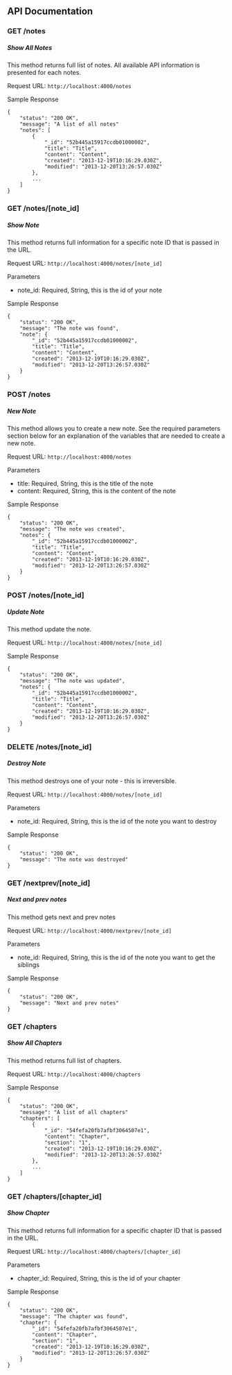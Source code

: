 ## API Documentation ##

### GET /notes ###
##### Show All Notes #####
This method returns full list of notes. All available API information is presented for each notes.

Request URL:
``` http://localhost:4000/notes ```

Sample Response
```
{
    "status": "200 OK",
    "message": "A list of all notes"
    "notes": [
        {
            "_id": "52b445a15917ccdb01000002",
            "title": "Title",
            "content": "Content",
            "created": "2013-12-19T10:16:29.030Z",
            "modified": "2013-12-20T13:26:57.030Z"
        },
        ...
    ]
}
```



### GET /notes/[note_id] ###
##### Show Note #####
This method returns full information for a specific note ID that is passed in the URL.

Request URL:
``` http://localhost:4000/notes/[note_id] ```

Parameters
* note_id: Required, String, this is the id of your note

Sample Response
```
{
    "status": "200 OK",
    "message": "The note was found",
    "note": {
        "_id": "52b445a15917ccdb01000002",
        "title": "Title",
        "content": "Content",
        "created": "2013-12-19T10:16:29.030Z",
        "modified": "2013-12-20T13:26:57.030Z"
    }
}
```



### POST /notes ###
##### New Note #####
This method allows you to create a new note. See the required parameters section below for an explanation of the variables that are needed to create a new note.

Request URL:
``` http://localhost:4000/notes ```

Parameters
* title: Required, String, this is the title of the note
* content: Required, String, this is the content of the note

Sample Response
```
{
    "status": "200 OK",
    "message": "The note was created",
    "notes": {
        "_id": "52b445a15917ccdb01000002",
        "title": "Title",
        "content": "Content",
        "created": "2013-12-19T10:16:29.030Z",
        "modified": "2013-12-20T13:26:57.030Z"
    }
}
```



### POST /notes/[note_id] ###
##### Update Note #####
This method update the note.

Request URL:
``` http://localhost:4000/notes/[note_id] ```

Sample Response
```
{
    "status": "200 OK",
    "message": "The note was updated",
    "notes": {
        "_id": "52b445a15917ccdb01000002",
        "title": "Title",
        "content": "Content",
        "created": "2013-12-19T10:16:29.030Z",
        "modified": "2013-12-20T13:26:57.030Z"
    }
}
```



### DELETE /notes/[note_id] ###
##### Destroy Note #####
This method destroys one of your note - this is irreversible.

Request URL:
``` http://localhost:4000/notes/[note_id] ```

Parameters
* note_id: Required, String, this is the id of the note you want to destroy

Sample Response
```
{
    "status": "200 OK",
    "message": "The note was destroyed"
}
```



### GET /nextprev/[note_id] ###
##### Next and prev notes #####
This method gets next and prev notes

Request URL:
``` http://localhost:4000/nextprev/[note_id] ```

Parameters
* note_id: Required, String, this is the id of the note you want to get the siblings

Sample Response
```
{
    "status": "200 OK",
    "message": "Next and prev notes"
}
```


### GET /chapters ###
##### Show All Chapters #####
This method returns full list of chapters.

Request URL:
``` http://localhost:4000/chapters ```

Sample Response
```
{
    "status": "200 OK",
    "message": "A list of all chapters"
    "chapters": [
        {
            "_id": "54fefa20fb7afbf3064507e1",
            "content": "Chapter",
            "section": "1",
            "created": "2013-12-19T10:16:29.030Z",
            "modified": "2013-12-20T13:26:57.030Z"
        },
        ...
    ]
}
```


### GET /chapters/[chapter_id] ###
##### Show Chapter #####
This method returns full information for a specific chapter ID that is passed in the URL.

Request URL:
``` http://localhost:4000/chapters/[chapter_id] ```

Parameters
* chapter_id: Required, String, this is the id of your chapter

Sample Response
```
{
    "status": "200 OK",
    "message": "The chapter was found",
    "chapter": {
        "_id": "54fefa20fb7afbf3064507e1",
        "content": "Chapter",
        "section": "1",
        "created": "2013-12-19T10:16:29.030Z",
        "modified": "2013-12-20T13:26:57.030Z"
    }
}
```


